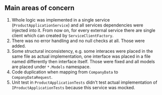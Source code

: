## Main areas of concern

1. Whole logic was implemented in a single service (`ProductApplicationService`) and all services dependencies were injected into it. From now on, for every external service there are single client which can created by `ServiceClientFactory`.
2. There was no error handling and no null checks at all. Those were added.
3. Some structural inconsistency, e.g. some interaces were placed in the same file as actual implementation, one interface was placed in a file named differently then interface itself. Those were fixed and all models are placed under `*.Models` namespace.
4. Code duplication when mapping from `CompanyData` to `CompanyDataRequest`.
5. Unit test in `ProductApplicationTests` didn't test actual implementation of `IProductApplicationTests` because this service was mocked.